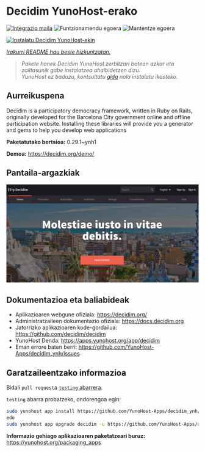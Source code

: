 <!--
Ohart ongi: README hau automatikoki sortu da <https://github.com/YunoHost/apps/tree/master/tools/readme_generator>ri esker
EZ editatu eskuz.
-->

# Decidim YunoHost-erako

[![Integrazio maila](https://dash.yunohost.org/integration/decidim.svg)](https://ci-apps.yunohost.org/ci/apps/decidim/) ![Funtzionamendu egoera](https://ci-apps.yunohost.org/ci/badges/decidim.status.svg) ![Mantentze egoera](https://ci-apps.yunohost.org/ci/badges/decidim.maintain.svg)

[![Instalatu Decidim YunoHost-ekin](https://install-app.yunohost.org/install-with-yunohost.svg)](https://install-app.yunohost.org/?app=decidim)

*[Irakurri README hau beste hizkuntzatan.](./ALL_README.md)*

> *Pakete honek Decidim YunoHost zerbitzari batean azkar eta zailtasunik gabe instalatzea ahalbidetzen dizu.*  
> *YunoHost ez baduzu, kontsultatu [gida](https://yunohost.org/install) nola instalatu ikasteko.*

## Aurreikuspena

Decidim is a participatory democracy framework, written in Ruby on Rails, originally developed for the Barcelona City government online and offline participation website. Installing these libraries will provide you a generator and gems to help you develop web applications


**Paketatutako bertsioa:** 0.29.1~ynh1

**Demoa:** <https://decidim.org/demo/>

## Pantaila-argazkiak

![Decidim(r)en pantaila-argazkia](./doc/screenshots/screenshot1.PNG)

## Dokumentazioa eta baliabideak

- Aplikazioaren webgune ofiziala: <https://decidim.org/>
- Administratzaileen dokumentazio ofiziala: <https://docs.decidim.org>
- Jatorrizko aplikazioaren kode-gordailua: <https://github.com/decidim/decidim>
- YunoHost Denda: <https://apps.yunohost.org/app/decidim>
- Eman errore baten berri: <https://github.com/YunoHost-Apps/decidim_ynh/issues>

## Garatzaileentzako informazioa

Bidali `pull request`a [`testing` abarrera](https://github.com/YunoHost-Apps/decidim_ynh/tree/testing).

`testing` abarra probatzeko, ondorengoa egin:

```bash
sudo yunohost app install https://github.com/YunoHost-Apps/decidim_ynh/tree/testing --debug
edo
sudo yunohost app upgrade decidim -u https://github.com/YunoHost-Apps/decidim_ynh/tree/testing --debug
```

**Informazio gehiago aplikazioaren paketatzeari buruz:** <https://yunohost.org/packaging_apps>
